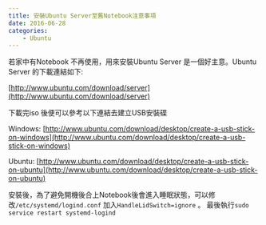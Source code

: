 ```yaml
---
title: 安裝Ubuntu Server至舊Notebook注意事項
date: 2016-06-28
categories:
    - Ubuntu
---
```

若家中有Notebook 不再使用，用來安裝Ubuntu Server 是一個好主意。Ubuntu Server 的下載連結如下:

[http://www.ubuntu.com/download/server](http://www.ubuntu.com/download/server)

下載完iso 後便可以參考以下連結去建立USB安裝碟

Windows: [http://www.ubuntu.com/download/desktop/create-a-usb-stick-on-windows](http://www.ubuntu.com/download/desktop/create-a-usb-stick-on-windows)

Ubuntu: [http://www.ubuntu.com/download/desktop/create-a-usb-stick-on-ubuntu](http://www.ubuntu.com/download/desktop/create-a-usb-stick-on-ubuntu)

安裝後，為了避免開機後合上Notebook後會進入睡眠狀態，可以修改```/etc/systemd/logind.conf```
加入```HandleLidSwitch=ignore``` 。
最後執行```sudo service restart systemd-logind```
